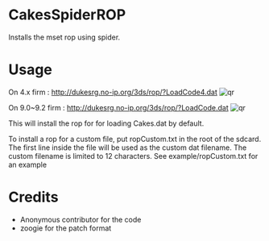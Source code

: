 CakesSpiderROP
========

Installs the mset rop using spider.

Usage
========

On 4.x firm :
http://dukesrg.no-ip.org/3ds/rop/?LoadCode4.dat
![qr](https://chart.googleapis.com/chart?cht=qr&chs=220x220&chl=http://dukesrg.no-ip.org/3ds/rop/?LoadCode4.dat)

On 9.0~9.2 firm :
http://dukesrg.no-ip.org/3ds/rop/?LoadCode.dat
![qr](https://chart.googleapis.com/chart?cht=qr&chs=220x220&chl=http://dukesrg.no-ip.org/3ds/rop/?LoadCode.dat)

This will install the rop for for loading Cakes.dat by default.

To install a rop for a custom file, put ropCustom.txt in the root of the sdcard. The first line inside the file will be used as the custom dat filename.
The custom filename is limited to 12 characters.
See example/ropCustom.txt for an example

Credits
========
* Anonymous contributor for the code
* zoogie for the patch format